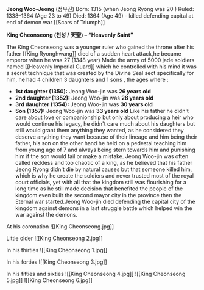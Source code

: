 **Jeong Woo-Jeong** (정우진)
Born: 1315 (when Jeong Ryong was 20 )
Ruled: 1338–1364 (Age 23 to 49)
Died: 1364 (Age 49) - killed defending capital at end of demon war
[[Scars of Triumph]]

**King Cheonseong (천성 / 天聖) – “Heavenly Saint”**

The King Cheonseong was a younger ruler who gained the throne after his father [[King Ryonghwang]] died of a sudden heart attack,he became emperor when he was 27 (1348 year)
Made the army of 5000 jade soldiers named [[Heavenly Imperial Guard]] which he controlled with his mind it was a secret technique that was created by the Divine Seal sect specifically for him, he had 4 children 3 daughters and 1 sons , the ages where : 
- **1st daughter (1350):** Jeong Woo-jin was **26 years old**
- **2nd daughter (1352):** Jeong Woo-jin was **28 years old**
- **3rd daughter (1354):** Jeong Woo-jin was **30 years old**
- **Son (1357):** Jeong Woo-jin was **33 years old**
Like his father he didn't care about love or companionship but only about producing a heir who would continue his legacy, he didn't care much about his daughters but still would grant them anything they wanted, as he considered they deserve anything they want because of their lineage and him being their father, his son on the other hand he held on a pedestal teaching him from young age of 7 and always being stern towards him and punishing him if the son would fail or make a mistake. Jeong Woo-jin was often called reckless and too chaotic of a king, as he believed that his father Jeong Ryong didn't die by natural causes but that someone killed him, which is why he create the soldiers and never trusted most of the royal court officials, yet with all that the kingdom still was flourishing for a long time as he still made decision that benefited the people of the kingdom even built the second mayor city in the province then the Eternal war started.Jeong Woo-jin died defending the capital city of the kingdom against demons in a last struggle battle which helped win the war against the demons.

At his coronation
![[King Cheonseong.jpg]]

Little older
![[King Cheonseong 2.jpg]]

In his thirties
![[King Cheonseong 1.jpg]]

In his forties
![[King Cheonseong 3.jpg]]

In his fifties and sixties
![[King Cheonseong 4.jpg]]
![[King Cheonseong 5.jpg]]
![[King Cheonseong 6.jpg]]